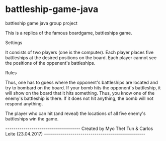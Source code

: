 # battleship-game-java
battleship game java group project

This is a replica of the famous boardgame, battleships game.

Settings

It consists of two players (one is the computer). Each player places five battleships at the desired positions on the board. Each player cannot see the positions of
the oppenent's battleships.

Rules

Thus, one has to guess where the opponent's battleships are located and try to bombard on the board. If your bomb hits the opponent's battleship, it will show on the board
that it hits something. Thus, you know one of the enemy's battleship is there. If it does not hit anything, the bomb will not respond anything.

The player who can hit (and reveal) the locations of all five enemy's battleships win the game.



------------------------------------- Created by Myo Thet Tun & Carlos Leite (23.04.2017) --------------------------------------------------
